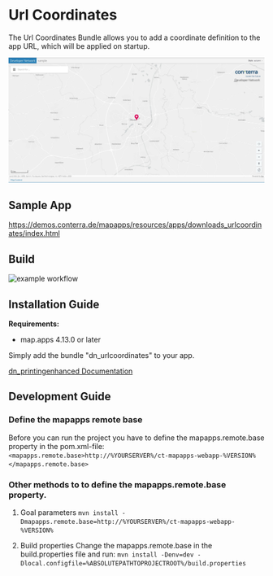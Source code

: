 # Url Coordinates
The Url Coordinates Bundle allows you to add a coordinate definition to the app URL, which will be applied on startup.

![Screenshot App](https://github.com/conterra/mapapps-url-coordinates/blob/main/screenshot.JPG)

## Sample App
https://demos.conterra.de/mapapps/resources/apps/downloads_urlcoordinates/index.html

## Build
![example workflow](https://github.com/conterra/mapapps-url-coordinates/actions/workflows/devnet-bundle-snapshot.yml/badge.svg)

## Installation Guide
**Requirements:**
- map.apps 4.13.0 or later

Simply add the bundle "dn_urlcoordinates" to your app.

[dn_printingenhanced Documentation](https://github.com/conterra/mapapps-url-coordinates/tree/master/src/main/js/bundles/dn_urlcoordinates)

## Development Guide
### Define the mapapps remote base
Before you can run the project you have to define the mapapps.remote.base property in the pom.xml-file:
`<mapapps.remote.base>http://%YOURSERVER%/ct-mapapps-webapp-%VERSION%</mapapps.remote.base>`

### Other methods to to define the mapapps.remote.base property.
1. Goal parameters
   `mvn install -Dmapapps.remote.base=http://%YOURSERVER%/ct-mapapps-webapp-%VERSION%`

2. Build properties
   Change the mapapps.remote.base in the build.properties file and run:
   `mvn install -Denv=dev -Dlocal.configfile=%ABSOLUTEPATHTOPROJECTROOT%/build.properties`
